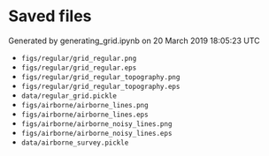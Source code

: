 # Saved files 


Generated by generating_grid.ipynb on 20 March 2019 18:05:23 UTC

*  `figs/regular/grid_regular.png` 
*  `figs/regular/grid_regular.eps` 
*  `figs/regular/grid_regular_topography.png` 
*  `figs/regular/grid_regular_topography.eps` 
*  `data/regular_grid.pickle` 
*  `figs/airborne/airborne_lines.png` 
*  `figs/airborne/airborne_lines.eps` 
*  `figs/airborne/airborne_noisy_lines.png` 
*  `figs/airborne/airborne_noisy_lines.eps` 
*  `data/airborne_survey.pickle` 
